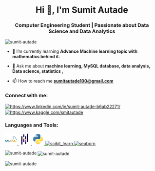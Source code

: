 
<h1 align="center">Hi 👋, I'm Sumit Autade</h1>
<h3 align="center">Computer Engineering Student | Passionate about Data Science and Data Analytics</h3>

<p align="left"> <img src="https://komarev.com/ghpvc/?username=sumit-autade&label=Profile%20views&color=0e75b6&style=flat" alt="sumit-autade" /> </p>

- 🌱 I’m currently learning **Advance Machine learning topic with mathematics behind it.**

- 💬 Ask me about **machine learning, MySQL database, data analysis, Data science, statistics ,**

- 📫 How to reach me **sumitautade100@gmail.com**

<h3 align="left">Connect with me:</h3>
<p align="left">
<a href="https://linkedin.com/in/https://www.linkedin.com/in/sumit-autade-b6ab22271/" target="blank"><img align="center" src="https://raw.githubusercontent.com/rahuldkjain/github-profile-readme-generator/master/src/images/icons/Social/linked-in-alt.svg" alt="https://www.linkedin.com/in/sumit-autade-b6ab22271/" height="30" width="40" /></a>
<a href="https://kaggle.com/https://www.kaggle.com/smitautade" target="blank"><img align="center" src="https://raw.githubusercontent.com/rahuldkjain/github-profile-readme-generator/master/src/images/icons/Social/kaggle.svg" alt="https://www.kaggle.com/smitautade" height="30" width="40" /></a>
</p>

<h3 align="left">Languages and Tools:</h3>
<p align="left"> <a href="https://www.mysql.com/" target="_blank" rel="noreferrer"> <img src="https://raw.githubusercontent.com/devicons/devicon/master/icons/mysql/mysql-original-wordmark.svg" alt="mysql" width="40" height="40"/> </a> <a href="https://pandas.pydata.org/" target="_blank" rel="noreferrer"> <img src="https://raw.githubusercontent.com/devicons/devicon/2ae2a900d2f041da66e950e4d48052658d850630/icons/pandas/pandas-original.svg" alt="pandas" width="40" height="40"/> </a> <a href="https://www.python.org" target="_blank" rel="noreferrer"> <img src="https://raw.githubusercontent.com/devicons/devicon/master/icons/python/python-original.svg" alt="python" width="40" height="40"/> </a> <a href="https://scikit-learn.org/" target="_blank" rel="noreferrer"> <img src="https://upload.wikimedia.org/wikipedia/commons/0/05/Scikit_learn_logo_small.svg" alt="scikit_learn" width="40" height="40"/> </a> <a href="https://seaborn.pydata.org/" target="_blank" rel="noreferrer"> <img src="https://seaborn.pydata.org/_images/logo-mark-lightbg.svg" alt="seaborn" width="40" height="40"/> </a> </p>

<p><img align="left" src="https://github-readme-stats.vercel.app/api/top-langs?username=sumit-autade&show_icons=true&locale=en&layout=compact" alt="sumit-autade" /></p>

<p>&nbsp;<img align="center" src="https://github-readme-stats.vercel.app/api?username=sumit-autade&show_icons=true&locale=en" alt="sumit-autade" /></p>

<p><img align="center" src="https://github-readme-streak-stats.herokuapp.com/?user=sumit-autade&" alt="sumit-autade" /></p>
